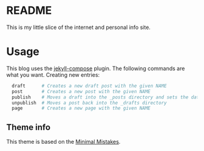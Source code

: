 # README

This is my little slice of the internet and personal info site.

# Usage

This blog uses the [jekyll-compose](https://github.com/jekyll/jekyll-compose)
plugin. The following commands are what you want.
Creating new entries:

```sh
  draft      # Creates a new draft post with the given NAME
  post       # Creates a new post with the given NAME
  publish    # Moves a draft into the _posts directory and sets the date
  unpublish  # Moves a post back into the _drafts directory
  page       # Creates a new page with the given NAME
```

## Theme info

This theme is based on the [Minimal
Mistakes](https://mmistakes.github.io/minimal-mistakes/).
